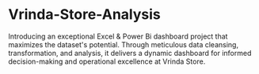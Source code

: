 # Vrinda-Store-Analysis
Introducing an exceptional Excel &amp; Power Bi dashboard project that maximizes the dataset's potential. Through meticulous data cleansing, transformation, and analysis, it delivers a dynamic dashboard for informed decision-making and operational excellence at Vrinda Store.
